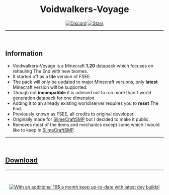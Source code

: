 <h1 align="center">Voidwalkers-Voyage</h1>

<p align="center">
    <a href="https://discord.gg/xFtghGVCVD"><img src="https://img.shields.io/discord/923817461550297108?color=7289DA&logo=discord&style=for-the-badge&logoColor=7289DA" alt="Discord"/></a>
    <a href="https://github.com/PhoenixCodingStuff/Voidwalkers-Voyage/stargazers"><img src="https://img.shields.io/github/stars/PhoenixCodingStuff/Voidwalkers-Voyage?style=for-the-badge&logo=github&color=yellow" alt="Stars"/></a>
</p>

<hr>

<br>

## Information
- Voidwalkers-Voyage is a Minecraft **1.20** datapack which focuses on rehauling The End with new biomes.
- It started off as a **lite** version of FSEE.
- The pack will only be updated to major Minecraft versions, only **latest** Minecraft version will be supported.
- Though not **incompatible** it is advised not to run more than 1 world generation datapack for one dimension.
- Adding it to an already existing world/server requires you to **reset** The End.
- Previously known as FSEE, all credits to original developer.
- Originally made for [SlimeCraftSMP](https://discord.gg/xFtghGVCVD) but I decided to make it public.
- Removes most of the items and mechanics except some which I would like to keep in [SlimeCraftSMP](https://discord.gg/xFtghGVCVD).

<hr>

<br>

## [Download](https://www.spigotmc.org/resources/voidwalkers-voyage.111067/)

<hr>

<br>

<p align="center">
    <a href="https://ko-fi.com/slimecraftsmp"><img src="https://i.imgur.com/24BzK4O.png" alt="With an additional 16$ a month keep up-to-date with latest dev builds!" /></a>
</p>
